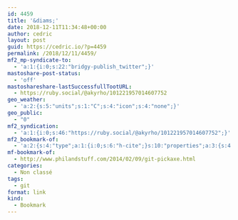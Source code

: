 ```yaml
---
id: 4459
title: '&diams;'
date: 2018-12-11T11:34:48+00:00
author: cedric
layout: post
guid: https://cedric.io/?p=4459
permalink: /2018/12/11/4459/
mf2_mp-syndicate-to:
  - 'a:1:{i:0;s:22:"bridgy-publish_twitter";}'
mastoshare-post-status:
  - 'off'
mastoshareshare-lastSuccessfullTootURL:
  - https://ruby.social/@akyrho/101221957014607752
geo_weather:
  - 'a:2:{s:5:"units";s:1:"C";s:4:"icon";s:4:"none";}'
geo_public:
  - "0"
mf2_syndication:
  - 'a:1:{i:0;s:46:"https://ruby.social/@akyrho/101221957014607752";}'
mf2_bookmark-of:
  - 'a:2:{s:4:"type";a:1:{i:0;s:6:"h-cite";}s:10:"properties";a:3:{s:4:"name";a:1:{i:0;s:15:"The git pickaxe";}s:3:"url";a:1:{i:0;s:55:"http://www.philandstuff.com/2014/02/09/git-pickaxe.html";}s:6:"author";a:2:{s:4:"type";a:1:{i:0;s:6:"h-card";}s:10:"properties";a:2:{s:4:"name";a:1:{i:0;s:13:"Philip Potter";}s:3:"url";a:1:{i:0;s:27:"http://www.philandstuff.com";}}}}}'
mf-bookmark-of:
  - http://www.philandstuff.com/2014/02/09/git-pickaxe.html
categories:
  - Non classé
tags:
  - git
format: link
kind:
  - Bookmark
---
```

